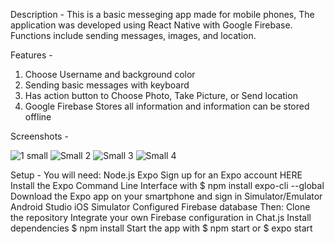 
Description - 
This is a basic messeging app made for mobile phones, The application was developed using React Native with Google Firebase. Functions include sending messages, images, and location.


Features - 
1. Choose Username and background color
2. Sending basic messages with keyboard
3. Has action button to Choose Photo, Take Picture, or Send location
4. Google Firebase Stores all information and information can be stored offline


Screenshots - 

![1 small](https://user-images.githubusercontent.com/70227483/113067121-0374f900-9179-11eb-9c90-d61e9b55a249.png)
![Small 2](https://user-images.githubusercontent.com/70227483/113067128-04a62600-9179-11eb-9310-d51585bc6e7a.png)
![Small 3](https://user-images.githubusercontent.com/70227483/113067131-05d75300-9179-11eb-976b-1ee9acca3ad2.png)
![Small 4](https://user-images.githubusercontent.com/70227483/113067137-0839ad00-9179-11eb-9ce9-619ef62a206e.png)


Setup - 
You will need:
Node.js
Expo
Sign up for an Expo account HERE
Install the Expo Command Line Interface with $ npm install expo-cli --global
Download the Expo app on your smartphone and sign in
Simulator/Emulator
Android Studio
iOS Simulator
Configured Firebase database
Then:
Clone the repository
Integrate your own Firebase configuration in Chat.js
Install dependencies
$ npm install
Start the app with $ npm start or $ expo start
